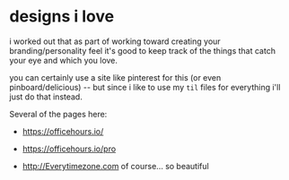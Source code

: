 # designs i love

i worked out that as part of working toward creating your branding/personality feel it's good to keep track of the things that catch your eye and which you love.

you can certainly use a site like pinterest for this (or even pinboard/delicious) -- but since i like to use my `til` files for everything i'll just do that instead.



Several of the pages here:

* <https://officehours.io/>
* <https://officehours.io/pro>
	
	
* <http://Everytimezone.com> of course... so beautiful	